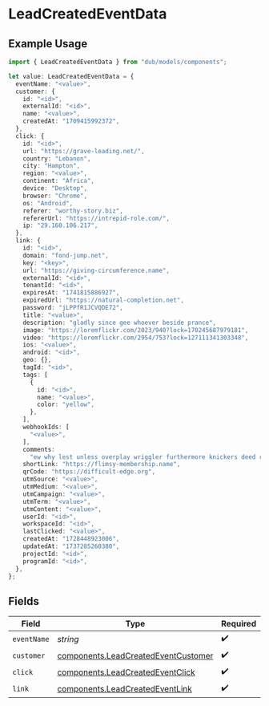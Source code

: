 # LeadCreatedEventData

## Example Usage

```typescript
import { LeadCreatedEventData } from "dub/models/components";

let value: LeadCreatedEventData = {
  eventName: "<value>",
  customer: {
    id: "<id>",
    externalId: "<id>",
    name: "<value>",
    createdAt: "1709415992372",
  },
  click: {
    id: "<id>",
    url: "https://grave-leading.net/",
    country: "Lebanon",
    city: "Hampton",
    region: "<value>",
    continent: "Africa",
    device: "Desktop",
    browser: "Chrome",
    os: "Android",
    referer: "worthy-story.biz",
    refererUrl: "https://intrepid-role.com/",
    ip: "29.160.106.217",
  },
  link: {
    id: "<id>",
    domain: "fond-jump.net",
    key: "<key>",
    url: "https://giving-circumference.name",
    externalId: "<id>",
    tenantId: "<id>",
    expiresAt: "1741815886927",
    expiredUrl: "https://natural-completion.net",
    password: "jLPPfR1JCVQDE72",
    title: "<value>",
    description: "gladly since gee whoever beside prance",
    image: "https://loremflickr.com/2023/940?lock=170245687979181",
    video: "https://loremflickr.com/2954/753?lock=127111341303348",
    ios: "<value>",
    android: "<id>",
    geo: {},
    tagId: "<id>",
    tags: [
      {
        id: "<id>",
        name: "<value>",
        color: "yellow",
      },
    ],
    webhookIds: [
      "<value>",
    ],
    comments:
      "ew why lest unless overplay wriggler furthermore knickers deed rewrite carefully seriously defensive stock lucky diversity deprave amid",
    shortLink: "https://flimsy-membership.name",
    qrCode: "https://difficult-edge.org",
    utmSource: "<value>",
    utmMedium: "<value>",
    utmCampaign: "<value>",
    utmTerm: "<value>",
    utmContent: "<value>",
    userId: "<id>",
    workspaceId: "<id>",
    lastClicked: "<value>",
    createdAt: "1728448923006",
    updatedAt: "1737285260380",
    projectId: "<id>",
    programId: "<id>",
  },
};
```

## Fields

| Field                                                                                      | Type                                                                                       | Required                                                                                   | Description                                                                                |
| ------------------------------------------------------------------------------------------ | ------------------------------------------------------------------------------------------ | ------------------------------------------------------------------------------------------ | ------------------------------------------------------------------------------------------ |
| `eventName`                                                                                | *string*                                                                                   | :heavy_check_mark:                                                                         | N/A                                                                                        |
| `customer`                                                                                 | [components.LeadCreatedEventCustomer](../../models/components/leadcreatedeventcustomer.md) | :heavy_check_mark:                                                                         | N/A                                                                                        |
| `click`                                                                                    | [components.LeadCreatedEventClick](../../models/components/leadcreatedeventclick.md)       | :heavy_check_mark:                                                                         | N/A                                                                                        |
| `link`                                                                                     | [components.LeadCreatedEventLink](../../models/components/leadcreatedeventlink.md)         | :heavy_check_mark:                                                                         | N/A                                                                                        |